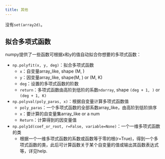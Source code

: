 ```yaml
---
title: 其他
---
```


没有`set(array2d)`。

## 拟合多项式函数

numpy提供了一些函数可根据x和y的值自动拟合你想要的多项式函数：

- `np.polyfit(x, y, deg)`：拟合多项式函数
    - `x`：自变量array_like, shape (M, )
    - `y`：因变量array_like, shape(M, ) or (M, K)
    - `deg`：设置的多项式函数的阶数
    - `return`：多项式函数由高阶到低阶的系数`ndarray`, shape `(deg + 1, )` or `(deg + 1, K)`
- `np.polyval(poly_paras, x)`：根据自变量计算多项式函数值
    - `poly_paras`：一个多项式函数的全部系数array_like，由高阶到低阶排序
    - `x`：要计算的自变量集array_like or a num
    - `Return`：计算得到的因变量值
- `np.poly1d(coef_or_root, r=False, variable=None)`：一个一维多项式函数的类
    - 根据一个一维多项式函数的系数或函数等于零的根(r=True)，得到一个多项式函数的类，此后可计算函数关于某个自变量的值或输出其函数表达式等，详见help.

